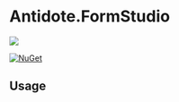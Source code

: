 # Antidote.FormStudio

<!-- Could you please keep the link below so people can find the original template 🙏 -->

[![](https://img.shields.io/badge/Project_made_using_Glutinum.Template-7679db?style=for-the-badge)](https://github.com/glutinum-org/Glutinum.Template)

[![NuGet](https://img.shields.io/nuget/v/Antidote.FormStudio.svg)](https://www.nuget.org/packages/Antidote.FormStudio)


<!-- To learn how to use the template please refer to MANUAL.md -->

<!-- You can put the documentation for your binding below -->

## Usage
